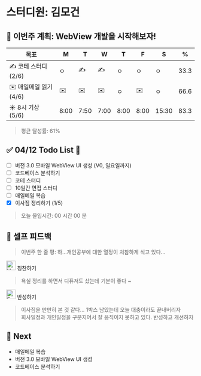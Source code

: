 # 스터디원: 김모건

## 🚀 이번주 계획: WebView 개발을 시작해보자!

| 목표                   | M    | T    | W    | T    | F    | S     | %    |
| ---------------------- | ---- | ---- | ---- | ---- | ---- | ----- | ---- |
| ✍️ 코테 스터디 (2/6)   | ㅇ   | ✍️   | ✍️   | ㅇ   | ㅇ   | ㅇ    | 33.3 |
| ✉️ 매일메일 읽기 (4/6) | ✉️   | ✉️   | ✉️   | ㅇ   | ✉️   | ㅇ    | 66.6 |
| ☀️ 8시 기상 (5/6)      | 8:00 | 7:50 | 7:00 | 8:00 | 8:00 | 15:30 | 83.3 |

> 평균 달성률: 61% <br>

## ✅ 04/12 Todo List 🌸

- [ ] 버전 3.0 모바일 WebView UI 생성 (V0, 일요일까지)
- [ ] 코드베이스 분석하기
- [ ] 코테 스터디
- [ ] 10일간 면접 스터디
- [ ] 매일메일 복습
- [x] 이사짐 정리하기 (1/5)

> 오늘 몰입시간: 00 시간 00 분<br>

## 🎉 셀프 피드백

> 이번주 한 줄 평: 하...개인공부에 대한 열정이 처참하게 식고 있다...<br>

<img src="https://raw.githubusercontent.com/Tarikul-Islam-Anik/Animated-Fluent-Emojis/master/Emojis/Smilies/Hugging%20Face.png" alt="Hugging Face" width="25" height="25"> 칭찬하기 </img>

> 욕실 정리를 하면서 디퓨저도 샀는데 기분이 좋다 ~ <br>

<img src="https://raw.githubusercontent.com/Tarikul-Islam-Anik/Animated-Fluent-Emojis/master/Emojis/Smilies/Face%20with%20Monocle.png" alt="Face with Monocle" width="25" height="25"> 반성하기</img>

> 이사짐을 만만히 본 것 같다... 1박스 남았는데 오늘 대충이라도 끝내버리자<br>
> 회사일정과 개인일정을 구분지어서 잘 움직이지 못하고 있다. 반성하고 개선하자<br>

## 🌱 Next

- 매일메일 복습
- 버전 3.0 모바일 WebView UI 생성
- 코드베이스 분석하기
